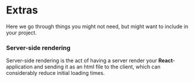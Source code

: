 # Extras

Here we go through things you might not need, but might want to include in your project.

### Server-side rendering

Server-side rendering is the act of having a server render your **React**-application and sending it as an html file to the client, which can considerably reduce initial loading times.

